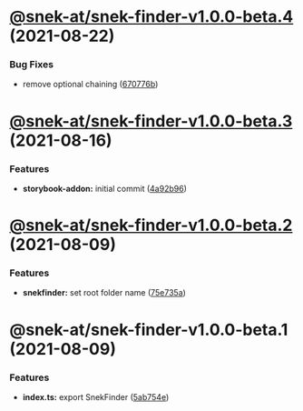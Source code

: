 # [@snek-at/snek-finder-v1.0.0-beta.4](https://github.com/snek-at/snek-tools/compare/@snek-at/snek-finder-v1.0.0-beta.3...@snek-at/snek-finder-v1.0.0-beta.4) (2021-08-22)


### Bug Fixes

* remove optional chaining ([670776b](https://github.com/snek-at/snek-tools/commit/670776be1a317e9fb99ace25c8318aea574835dc))

# [@snek-at/snek-finder-v1.0.0-beta.3](https://github.com/snek-at/snek-tools/compare/@snek-at/snek-finder-v1.0.0-beta.2...@snek-at/snek-finder-v1.0.0-beta.3) (2021-08-16)


### Features

* **storybook-addon:** initial commit ([4a92b96](https://github.com/snek-at/snek-tools/commit/4a92b967e08e6ae43c12588a1bbab604c4d98677))

# [@snek-at/snek-finder-v1.0.0-beta.2](https://github.com/snek-at/snek-tools/compare/@snek-at/snek-finder-v1.0.0-beta.1...@snek-at/snek-finder-v1.0.0-beta.2) (2021-08-09)


### Features

* **snekfinder:** set root folder name ([75e735a](https://github.com/snek-at/snek-tools/commit/75e735a183bea39024e60c46796afd6244addfde))

# @snek-at/snek-finder-v1.0.0-beta.1 (2021-08-09)


### Features

* **index.ts:** export SnekFinder ([5ab754e](https://github.com/snek-at/snek-tools/commit/5ab754e02fb862ae2305382f369d120e23f1ee1b))
